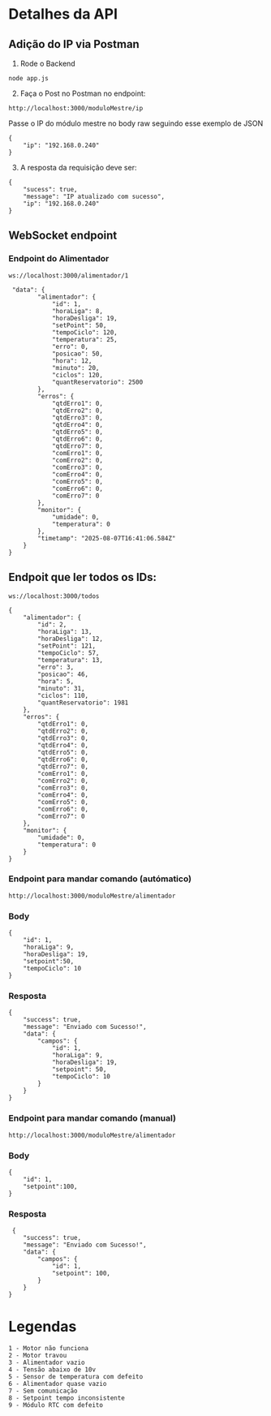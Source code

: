 # Detalhes da API

## Adição do IP via Postman

1. Rode o Backend
```
node app.js
```
2. Faça o Post no Postman no endpoint:
```
http://localhost:3000/moduloMestre/ip
``` 
Passe o IP do módulo mestre no body raw seguindo esse exemplo de JSON
```
{
    "ip": "192.168.0.240"
}
```
3. A resposta da requisição deve ser:
```
{
    "sucess": true,
    "message": "IP atualizado com sucesso",
    "ip": "192.168.0.240"
}
```



## WebSocket endpoint

### Endpoint do Alimentador
```
ws://localhost:3000/alimentador/1
```
```
 "data": {
        "alimentador": {
            "id": 1,
            "horaLiga": 8,
            "horaDesliga": 19,
            "setPoint": 50,
            "tempoCiclo": 120,
            "temperatura": 25,
            "erro": 0,
            "posicao": 50,
            "hora": 12,
            "minuto": 20,
            "ciclos": 120,
            "quantReservatorio": 2500
        },
        "erros": {
            "qtdErro1": 0,
            "qtdErro2": 0,
            "qtdErro3": 0,
            "qtdErro4": 0,
            "qtdErro5": 0,
            "qtdErro6": 0,
            "qtdErro7": 0,
            "comErro1": 0,
            "comErro2": 0,
            "comErro3": 0,
            "comErro4": 0,
            "comErro5": 0,
            "comErro6": 0,
            "comErro7": 0
        },
        "monitor": {
            "umidade": 0,
            "temperatura": 0
        },
        "timetamp": "2025-08-07T16:41:06.584Z"
    }
}
```
## Endpoit que ler todos os IDs:
```
ws://localhost:3000/todos
```

```
{
    "alimentador": {
        "id": 2, 
        "horaLiga": 13,
        "horaDesliga": 12,
        "setPoint": 121,
        "tempoCiclo": 57,
        "temperatura": 13,
        "erro": 3,
        "posicao": 46,
        "hora": 5,
        "minuto": 31,
        "ciclos": 110,
        "quantReservatorio": 1981
    },
    "erros": {
        "qtdErro1": 0,
        "qtdErro2": 0,
        "qtdErro3": 0,
        "qtdErro4": 0,
        "qtdErro5": 0,
        "qtdErro6": 0,
        "qtdErro7": 0,
        "comErro1": 0,
        "comErro2": 0,
        "comErro3": 0,
        "comErro4": 0,
        "comErro5": 0,
        "comErro6": 0,
        "comErro7": 0
    },
    "monitor": {
        "umidade": 0,
        "temperatura": 0
    }
}
```
### Endpoint para mandar comando (autómatico)
```
http://localhost:3000/moduloMestre/alimentador
```
### Body
```
{
    "id": 1,
    "horaLiga": 9,
    "horaDesliga": 19,
    "setpoint":50,
    "tempoCiclo": 10
}
```
### Resposta
```
{
    "success": true,
    "message": "Enviado com Sucesso!",
    "data": {
        "campos": {
            "id": 1,
            "horaLiga": 9,
            "horaDesliga": 19,
            "setpoint": 50,
            "tempoCiclo": 10
        }
    }
}
```
### Endpoint para mandar comando (manual)
```
http://localhost:3000/moduloMestre/alimentador
```
### Body
```
{
    "id": 1,
    "setpoint":100,
}
```
### Resposta
```
 {
    "success": true,
    "message": "Enviado com Sucesso!",
    "data": {
        "campos": {
            "id": 1,
            "setpoint": 100,
        }
    }
}
```

# Legendas
```
1 - Motor não funciona
2 - Motor travou
3 - Alimentador vazio
4 - Tensão abaixo de 10v
5 - Sensor de temperatura com defeito
6 - Alimentador quase vazio
7 - Sem comunicação
8 - Setpoint tempo inconsistente
9 - Módulo RTC com defeito
```
